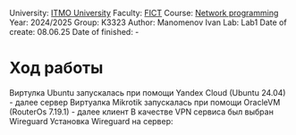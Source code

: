 University: [ITMO University](https://itmo.ru/ru/)
Faculty: [FICT](https://fict.itmo.ru)
Course: [Network programming](https://itmo-ict-faculty.github.io/network-programming)
Year: 2024/2025
Group: K3323
Author: Manomenov Ivan
Lab: Lab1
Date of create: 08.06.25
Date of finished: - 

# Ход работы
Виртулка Ubuntu запускалась при помощи Yandex Cloud (Ubuntu 24.04) - далее сервер
Виртуалка Mikrotik запускалась при помощи OracleVM (RouterOs 7.19.1) - далее клиент
В качестве VPN сервиса был выбран Wireguard
Установка Wireguard на сервер:
